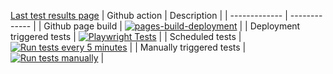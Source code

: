 [Last test results page](https://master-thesis-bs.github.io/synthetic-tests-playwright/)
| Github action  | Description |
| ------------- | ------------- |
| Github page build  | [![pages-build-deployment](https://github.com/master-thesis-bs/synthetic-tests-playwright/actions/workflows/pages/pages-build-deployment/badge.svg)](https://github.com/master-thesis-bs/synthetic-tests-playwright/actions/workflows/pages/pages-build-deployment)  |
| Deployment triggered tests  | [![Playwright Tests](https://github.com/master-thesis-bs/synthetic-tests-playwright/actions/workflows/playwright.yml/badge.svg)](https://github.com/master-thesis-bs/synthetic-tests-playwright/actions/workflows/playwright.yml)  |
| Scheduled tests  | [![Run tests every 5 minutes](https://github.com/master-thesis-bs/synthetic-tests-playwright/actions/workflows/scheduled-tests-run.yml/badge.svg)](https://github.com/master-thesis-bs/synthetic-tests-playwright/actions/workflows/scheduled-tests-run.yml)  |
| Manually triggered tests  | [![Run tests manually](https://github.com/master-thesis-bs/synthetic-tests-playwright/actions/workflows/manually-triggered-tests-run.yml/badge.svg)](https://github.com/master-thesis-bs/synthetic-tests-playwright/actions/workflows/manually-triggered-tests-run.yml)  |

